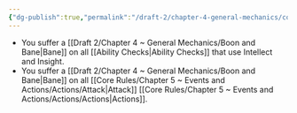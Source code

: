 ```yaml
---
{"dg-publish":true,"permalink":"/draft-2/chapter-4-general-mechanics/condition-list/confused/"}
---
```


- You suffer a [[Draft 2/Chapter 4 ~ General Mechanics/Boon and Bane\|Bane]] on all [[Ability Checks\|Ability Checks]] that use Intellect and Insight.
- You suffer a [[Draft 2/Chapter 4 ~ General Mechanics/Boon and Bane\|Bane]] on all [[Core Rules/Chapter 5 ~ Events and Actions/Actions/Attack\|Attack]] [[Core Rules/Chapter 5 ~ Events and Actions/Actions/Actions\|Actions]].